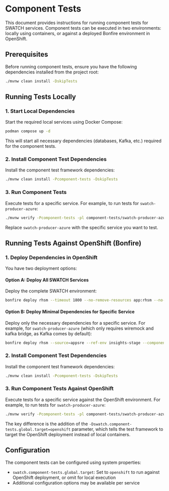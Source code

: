 # Component Tests

This document provides instructions for running component tests for SWATCH services. Component tests can be executed in two environments: locally using containers, or against a deployed Bonfire environment in OpenShift.

## Prerequisites

Before running component tests, ensure you have the following dependencies installed from the project root:

```bash
./mvnw clean install -DskipTests
```

## Running Tests Locally

### 1. Start Local Dependencies

Start the required local services using Docker Compose:

```bash
podman compose up -d
```

This will start all necessary dependencies (databases, Kafka, etc.) required for the component tests.

### 2. Install Component Test Dependencies

Install the component test framework dependencies:

```bash
./mvnw clean install -Pcomponent-tests -DskipTests
```

### 3. Run Component Tests

Execute tests for a specific service. For example, to run tests for `swatch-producer-azure`:

```bash
./mvnw verify -Pcomponent-tests -pl component-tests/swatch-producer-azure
```

Replace `swatch-producer-azure` with the specific service you want to test.

## Running Tests Against OpenShift (Bonfire)

### 1. Deploy Dependencies in OpenShift

You have two deployment options:

#### Option A: Deploy All SWATCH Services

Deploy the complete SWATCH environment:

```bash
bonfire deploy rhsm --timeout 1800 --no-remove-resources app:rhsm --no-remove-resources app:export-service --source=appsre --ref-env insights-stage -d 24h
```

#### Option B: Deploy Minimal Dependencies for Specific Service

Deploy only the necessary dependencies for a specific service. For example, for `swatch-producer-azure` (which only requires wiremock and kafka bridge, as Kafka comes by default):

```bash
bonfire deploy rhsm --source=appsre --ref-env insights-stage --component swatch-producer-azure --remove-dependencies swatch-producer-azure --component wiremock --component swatch-kafka-bridge
```

### 2. Install Component Test Dependencies

Install the component test framework dependencies:

```bash
./mvnw clean install -Pcomponent-tests -DskipTests
```

### 3. Run Component Tests Against OpenShift

Execute tests for a specific service against the OpenShift environment. For example, to run tests for `swatch-producer-azure`:

```bash
./mvnw verify -Pcomponent-tests -pl component-tests/swatch-producer-azure -Dswatch.component-tests.global.target=openshift
```

The key difference is the addition of the `-Dswatch.component-tests.global.target=openshift` parameter, which tells the test framework to target the OpenShift deployment instead of local containers.

## Configuration

The component tests can be configured using system properties:

- `swatch.component-tests.global.target`: Set to `openshift` to run against OpenShift deployment, or omit for local execution
- Additional configuration options may be available per service

